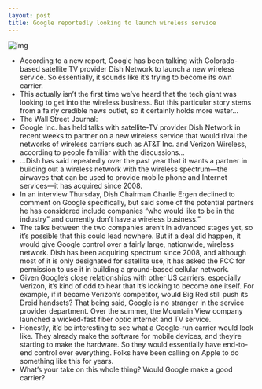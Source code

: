 ```yaml
---
layout: post
title: Google reportedly looking to launch wireless service
---
```

![img](http://media.idownloadblog.com/wp-content/uploads/2012/11/google-wireless.jpg)
* According to a new report, Google has been talking with Colorado-based satellite TV provider Dish Network to launch a new wireless service. So essentially, it sounds like it’s trying to become its own carrier.
* This actually isn’t the first time we’ve heard that the tech giant was looking to get into the wireless business. But this particular story stems from a fairly credible news outlet, so it certainly holds more water…
* The Wall Street Journal:
* Google Inc. has held talks with satellite-TV provider Dish Network in recent weeks to partner on a new wireless service that would rival the networks of wireless carriers such as AT&T Inc. and Verizon Wireless, according to people familiar with the discussions…
* …Dish has said repeatedly over the past year that it wants a partner in building out a wireless network with the wireless spectrum—the airwaves that can be used to provide mobile phone and Internet services—it has acquired since 2008.
* In an interview Thursday, Dish Chairman Charlie Ergen declined to comment on Google specifically, but said some of the potential partners he has considered include companies “who would like to be in the industry” and currently don’t have a wireless business.”
* The talks between the two companies aren’t in advanced stages yet, so it’s possible that this could lead nowhere. But if a deal did happen, it would give Google control over a fairly large, nationwide, wireless network. Dish has been acquiring spectrum since 2008, and although most of it is only designated for satellite use, it has asked the FCC for permission to use it in building a ground-based cellular network.
* Given Google’s close relationships with other US carriers, especially Verizon, it’s kind of odd to hear that it’s looking to become one itself. For example, if it became Verizon’s competitor, would Big Red still push its Droid handsets? That being said, Google is no stranger in the service provider department. Over the summer, the Mountain View company launched a wicked-fast fiber optic internet and TV service.
* Honestly, it’d be interesting to see what a Google-run carrier would look like. They already make the software for mobile devices, and they’re starting to make the hardware. So they would essentially have end-to-end control over everything. Folks have been calling on Apple to do something like this for years.
* What’s your take on this whole thing? Would Google make a good carrier?

